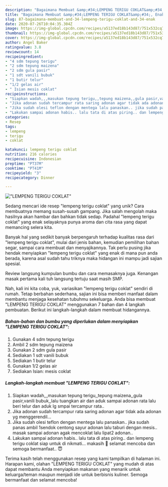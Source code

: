 ```yaml
---
description: "Bagaimana Membuat &amp;#34;LEMPENG TERIGU COKLAT&amp;#34;, Enak"
title: "Bagaimana Membuat &amp;#34;LEMPENG TERIGU COKLAT&amp;#34;, Enak"
slug: 87-bagaimana-membuat-and-34-lempeng-terigu-coklat-and-34-enak
date: 2020-07-26T10:04:35.304Z
image: https://img-global.cpcdn.com/recipes/a5137ed18b143d87/751x532cq70/lempeng-terigu-coklat-foto-resep-utama.jpg
thumbnail: https://img-global.cpcdn.com/recipes/a5137ed18b143d87/751x532cq70/lempeng-terigu-coklat-foto-resep-utama.jpg
cover: https://img-global.cpcdn.com/recipes/a5137ed18b143d87/751x532cq70/lempeng-terigu-coklat-foto-resep-utama.jpg
author: Angel Baker
ratingvalue: 3.8
reviewcount: 14
recipeingredient:
- "4 sdm tepung terigu"
- "2 sdm tepung maizena"
- "2 sdm gula pasir"
- "1 sdt vanili bubuk"
- "1 butir telur"
- "1/2 gelas air"
- " Isian mesis coklat"
recipeinstructions:
- "Siapkan wadah,,,masukan tepung terigu,,tepung maizena,,gula pasir,vanili bubuk,,lalu tuangkan air dan aduk sampai adonan rata lalu beri telur dan aduk lg smpai tercampur rata.."
- "Jika adonan sudah tercampur rata saring adonan agar tidak ada adonan yg menggerendil..."
- "Jika sudah olesi teflon dengan mentega lalu panaskan.. jika sudah panas ambil 1sendok centong sayur adonan lalu taburi dengan mesis.. masak sampai adonan agak mencoklat lalu lipat2 adonan.."
- "Lakukan sampai adonan habis.. lalu tata di atas piring.. dan lempeng terigu coklat siap untuk di nikmati... makasih 🙏 selamat mencoba dan semoga bermanfaat.. 😇"
categories:
- Resep
tags:
- lempeng
- terigu
- coklat

katakunci: lempeng terigu coklat 
nutrition: 216 calories
recipecuisine: Indonesian
preptime: "PT37M"
cooktime: "PT41M"
recipeyield: "3"
recipecategory: Dinner

---
```



![&#34;LEMPENG TERIGU COKLAT&#34;](https://img-global.cpcdn.com/recipes/a5137ed18b143d87/751x532cq70/lempeng-terigu-coklat-foto-resep-utama.jpg)

Sedang mencari ide resep &#34;lempeng terigu coklat&#34; yang unik? Cara membuatnya memang susah-susah gampang. Jika salah mengolah maka hasilnya akan hambar dan bahkan tidak sedap. Padahal &#34;lempeng terigu coklat&#34; yang enak selayaknya punya aroma dan cita rasa yang dapat memancing selera kita.

Banyak hal yang sedikit banyak berpengaruh terhadap kualitas rasa dari &#34;lempeng terigu coklat&#34;, mulai dari jenis bahan, kemudian pemilihan bahan segar, sampai cara membuat dan menyajikannya. Tak perlu pusing jika hendak menyiapkan &#34;lempeng terigu coklat&#34; yang enak di mana pun anda berada, karena asal sudah tahu triknya maka hidangan ini mampu jadi sajian spesial.

Review langsung kumpulan bumbu dan cara memasaknya juga. Kenangan masak pertama kali tuh langsung tertuju saat masih SMP.


Nah, kali ini kita coba, yuk, variasikan &#34;lempeng terigu coklat&#34; sendiri di rumah. Tetap berbahan sederhana, sajian ini bisa memberi manfaat dalam membantu menjaga kesehatan tubuhmu sekeluarga. Anda bisa membuat &#34;LEMPENG TERIGU COKLAT&#34; menggunakan 7 bahan dan 4 langkah pembuatan. Berikut ini langkah-langkah dalam membuat hidangannya.

<!--inarticleads1-->

##### Bahan-bahan dan bumbu yang diperlukan dalam menyiapkan &#34;LEMPENG TERIGU COKLAT&#34;:

1. Gunakan 4 sdm tepung terigu
1. Ambil 2 sdm tepung maizena
1. Gunakan 2 sdm gula pasir
1. Sediakan 1 sdt vanili bubuk
1. Sediakan 1 butir telur
1. Gunakan 1/2 gelas air
1. Sediakan  Isian: mesis coklat




<!--inarticleads2-->

##### Langkah-langkah membuat &#34;LEMPENG TERIGU COKLAT&#34;:

1. Siapkan wadah,,,masukan tepung terigu,,tepung maizena,,gula pasir,vanili bubuk,,lalu tuangkan air dan aduk sampai adonan rata lalu beri telur dan aduk lg smpai tercampur rata..
1. Jika adonan sudah tercampur rata saring adonan agar tidak ada adonan yg menggerendil...
1. Jika sudah olesi teflon dengan mentega lalu panaskan.. jika sudah panas ambil 1sendok centong sayur adonan lalu taburi dengan mesis.. masak sampai adonan agak mencoklat lalu lipat2 adonan..
1. Lakukan sampai adonan habis.. lalu tata di atas piring.. dan lempeng terigu coklat siap untuk di nikmati... makasih 🙏 selamat mencoba dan semoga bermanfaat.. 😇




Terima kasih telah menggunakan resep yang kami tampilkan di halaman ini. Harapan kami, olahan &#34;LEMPENG TERIGU COKLAT&#34; yang mudah di atas dapat membantu Anda menyiapkan makanan yang menarik untuk keluarga/teman maupun menjadi ide untuk berbisnis kuliner. Semoga bermanfaat dan selamat mencoba!
